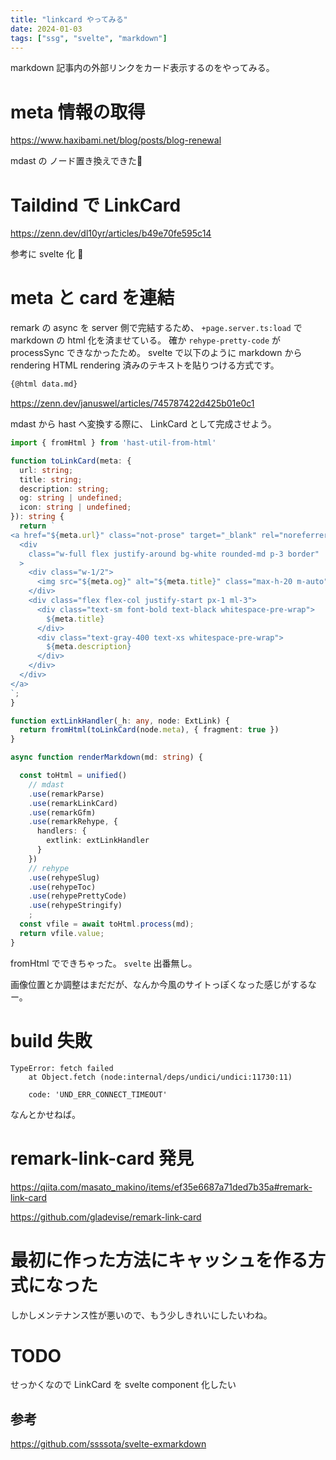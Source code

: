 ```yaml
---
title: "linkcard やってみる"
date: 2024-01-03
tags: ["ssg", "svelte", "markdown"]
---
```


markdown 記事内の外部リンクをカード表示するのをやってみる。

# meta 情報の取得

https://www.haxibami.net/blog/posts/blog-renewal

mdast の ノード置き換えできた🙏

# Taildind で LinkCard

https://zenn.dev/dl10yr/articles/b49e70fe595c14

参考に svelte 化 🙏

# meta と card を連結

remark の async を server 側で完結するため、
`+page.server.ts:load` で markdown の html 化を済ませている。
確か `rehype-pretty-code` が processSync できなかったため。
svelte で以下のように markdown から rendering HTML rendering 済みのテキストを貼りつける方式です。

```html
{@html data.md}
```

https://zenn.dev/januswel/articles/745787422d425b01e0c1

mdast から hast へ変換する際に、
LinkCard として完成させよう。

```ts
import { fromHtml } from 'hast-util-from-html'

function toLinkCard(meta: {
  url: string;
  title: string;
  description: string;
  og: string | undefined;
  icon: string | undefined;
}): string {
  return `
<a href="${meta.url}" class="not-prose" target="_blank" rel="noreferrer">
  <div
    class="w-full flex justify-around bg-white rounded-md p-3 border"
  >
    <div class="w-1/2">
      <img src="${meta.og}" alt="${meta.title}" class="max-h-20 m-auto" />
    </div>
    <div class="flex flex-col justify-start px-1 ml-3">
      <div class="text-sm font-bold text-black whitespace-pre-wrap">
        ${meta.title}
      </div>
      <div class="text-gray-400 text-xs whitespace-pre-wrap">
        ${meta.description}
      </div>
    </div>
  </div>
</a>
`;
}

function extLinkHandler(_h: any, node: ExtLink) {
  return fromHtml(toLinkCard(node.meta), { fragment: true })
}

async function renderMarkdown(md: string) {

  const toHtml = unified()
    // mdast
    .use(remarkParse)
    .use(remarkLinkCard)
    .use(remarkGfm)
    .use(remarkRehype, {
      handlers: {
        extlink: extLinkHandler
      }
    })
    // rehype
    .use(rehypeSlug)
    .use(rehypeToc)
    .use(rehypePrettyCode)
    .use(rehypeStringify)
    ;
  const vfile = await toHtml.process(md);
  return vfile.value;
}
```

fromHtml でできちゃった。
`svelte` 出番無し。

画像位置とか調整はまだだが、なんか今風のサイトっぽくなった感じがするなー。

# build 失敗

```
TypeError: fetch failed
    at Object.fetch (node:internal/deps/undici/undici:11730:11)

    code: 'UND_ERR_CONNECT_TIMEOUT'
```

なんとかせねば。

# remark-link-card 発見


https://qiita.com/masato_makino/items/ef35e6687a71ded7b35a#remark-link-card


https://github.com/gladevise/remark-link-card

# 最初に作った方法にキャッシュを作る方式になった

しかしメンテナンス性が悪いので、もう少しきれいにしたいわね。

# TODO

せっかくなので LinkCard を svelte component 化したい

## 参考

https://github.com/ssssota/svelte-exmarkdown

